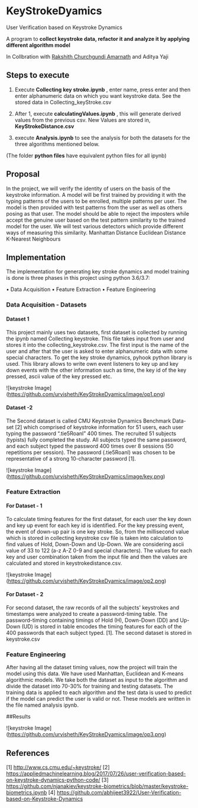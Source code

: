 # KeyStrokeDyamics
User Verification based on Keystroke Dynamics

 A program to **collect keystroke data, refactor it and analyze it by applying different algorithm model**

In Collbration with [Rakshith Churchgundi Amarnath](https://github.com/rakshithca/) and Aditya Yaji


## Steps to execute
1. Execute **Collecting key stroke.ipynb** , enter name, press enter and then enter alphanumeric data on which you want keystroke data. See the stored data in Collecting_keyStroke.csv

2. After 1, execute **calculatingValues.ipynb** , this will generate derived values from the previous csv. New Values are stored in, **KeyStrokeDistance.csv**

3. execute **Analysis.ipynb** to see the analysis for both the datasets for the three algorithms mentioned below. 

(The folder **python files** have equivalent python files for all ipynb)

## Proposal

In the project, we will verify the identity of users on the basis of the keystroke information. 
A model will be first trained by providing it with the typing patterns of the users to be enrolled, multiple patterns per user. 
The model is then provided with test patterns from the user as well as others posing as that user.  The model should be able to reject the imposters while accept the genuine user based on the test pattern similarity to the trained model for the user. 
We will test various detectors which provide different ways of measuring this similarity.
Manhattan Distance
Euclidean Distance
K-Nearest Neighbours

## Implementation 
The implementation for generating key stroke dynamics and model training is done is three phases in this project using python 3.6/3.7:

•	Data Acquisition
•	Feature Extraction
•	Feature Engineering

### Data Acquisition - Datasets

#### Dataset 1

This project mainly uses two datasets, first dataset is collected by running the ipynb named Collecting keystroke. This file takes input from user and stores it into the collecting_keystroke.csv. The first input is the name of the user and after that the user is asked to enter alphanumeric data with some special characters.
To get the key stroke dynamics, pyhook python library is used. This library allows to write own event listeners to key up and key down events with the other information such as time, the key id of the key pressed, ascii value of the key pressed etc.

![keystroke Image] (https://github.com/urvisheth/KeyStrokeDyamics/image/op1.png)

#### Dataset -2

The Second dataset is called CMU Keystroke Dynamics Benchmark Data-set [2] which comprised of keystroke information for 51 users, each user typing the password “.tie5Roanl” 400 times. The recruited 51 subjects (typists) fully completed the study. All subjects typed the same password, and each subject typed the password 400 times over 8 sessions (50 repetitions per session). The password (.tie5Roanl) was chosen to be representative of a strong 10-character password [1].

![keystroke Image] (https://github.com/urvisheth/KeyStrokeDyamics/image/key.png)

### Feature Extraction

#### For Dataset - 1 

To calculate timing features for the first dataset, for each user the key down and key up event for each key id is identified. For the key pressing event, the event of down-up pair is one key stroke. So, from the millisecond value which is stored in collecting keystroke csv file is taken into calculation to find values of Hold, Down-Down and Up-Down. We are considering ascii value of 33 to 122 (a-z A-Z 0-9 and special characters). The values for each key and user combination taken from the input file and then the values are calculated and stored in keystrokedistance.csv.

![keystroke Image] (https://github.com/urvisheth/KeyStrokeDyamics/image/op2.png)

#### For Dataset - 2

For second dataset, the raw records of all the subjects' keystrokes and timestamps were analyzed to create a password-timing table. The password-timing containing timings of Hold (H), Down-Down (DD) and Up-Down (UD) is stored in table encodes the timing features for each of the 400 passwords that each subject typed. [1]. The second dataset is stored in keystroke.csv

### Feature Engineering

After having all the dataset timing values, now the project will train the model using this data. We have used Manhattan, Euclidean and K-means algorithmic models. We take both the dataset as input to the algorithm and divide the dataset into 70-30% for training and testing datasets. The training data is applied to each algorithm and the test data is used to predict if the model can predict the user is valid or not. These models are written in the file named analysis ipynb. 

##Results

![keystroke Image] (https://github.com/urvisheth/KeyStrokeDyamics/image/op3.png)

## References
[1] http://www.cs.cmu.edu/~keystroke/
[2] https://appliedmachinelearning.blog/2017/07/26/user-verification-based-on-keystroke-dynamics-python-code/
[3] https://github.com/njanakiev/keystroke-biometrics/blob/master/keystroke-biometrics.ipynb
[4] https://github.com/abhijeet3922/User-Verification-based-on-Keystroke-Dynamics
